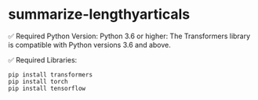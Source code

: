 # summarize-lengthyarticals

✅ Required Python Version:
    Python 3.6 or higher: The Transformers library is compatible with Python versions 3.6 and above.


    
✅ Required Libraries:



    pip install transformers
    pip install torch
    pip install tensorflow



